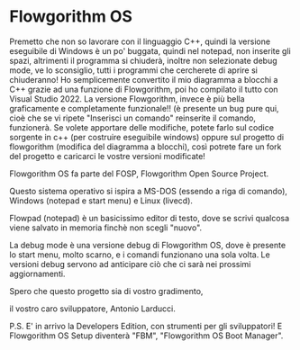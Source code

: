 # Flowgorithm OS

Premetto che non so lavorare con il linguaggio C++, quindi la versione eseguibile di Windows è un po' buggata, quindi nel notepad, non inserite gli spazi, altrimenti il programma si chiuderà, inoltre non selezionate debug mode, ve lo sconsiglio, tutti i programmi che cercherete di aprire si chiuderanno! Ho semplicemente convertito il mio diagramma a blocchi a C++ grazie ad una funzione di Flowgorithm, poi ho compilato il tutto con Visual Studio 2022. La versione Flowgorithm, invece è più bella graficamente e completamente funzionale!! (è presente un bug pure qui, cioè che se vi ripete "Inserisci un comando" reinserite il comando, funzionerà.
Se volete apportare delle modifiche, potete farlo sul codice sorgente in c++ (per costruire eseguibile windows) oppure sul progetto di flowgorithm (modifica del diagramma a blocchi), così potrete fare un fork del progetto e caricarci le vostre versioni modificate!

Flowgorithm OS fa parte del FOSP, Flowgorithm Open Source Project.

Questo sistema operativo si ispira a MS-DOS (essendo a riga di comando), Windows (notepad e start menu) e Linux (livecd).

Flowpad (notepad) è un basicissimo editor di testo, dove se scrivi qualcosa viene salvato in memoria finchè non scegli "nuovo".

La debug mode è una versione debug di Flowgorithm OS, dove è presente lo start menu, molto scarno, e i comandi funzionano una sola volta. Le versioni debug servono ad anticipare ciò che ci sarà nei prossimi aggiornamenti.

Spero che questo progetto sia di vostro gradimento,

il vostro caro sviluppatore,
Antonio Larducci.


P.S. E' in arrivo la Developers Edition, con strumenti per gli sviluppatori! E Flowgorithm OS Setup diventerà "FBM", "Flowgorithm OS Boot Manager".
